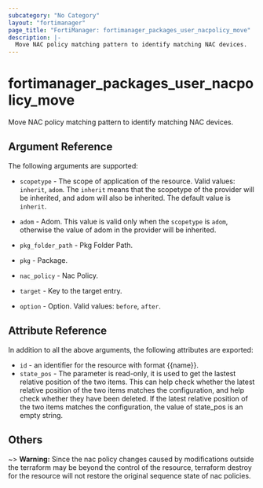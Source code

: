 ```yaml
---
subcategory: "No Category"
layout: "fortimanager"
page_title: "FortiManager: fortimanager_packages_user_nacpolicy_move"
description: |-
  Move NAC policy matching pattern to identify matching NAC devices.
---
```


# fortimanager_packages_user_nacpolicy_move
Move NAC policy matching pattern to identify matching NAC devices.

## Argument Reference


The following arguments are supported:

* `scopetype` - The scope of application of the resource. Valid values: `inherit`, `adom`. The `inherit` means that the scopetype of the provider will be inherited, and adom will also be inherited. The default value is `inherit`.
* `adom` - Adom. This value is valid only when the `scopetype` is `adom`, otherwise the value of adom in the provider will be inherited.
* `pkg_folder_path` - Pkg Folder Path.
* `pkg` - Package.
* `nac_policy` - Nac Policy.

* `target` - Key to the target entry.
* `option` - Option. Valid values: `before`, `after`.


## Attribute Reference

In addition to all the above arguments, the following attributes are exported:
* `id` - an identifier for the resource with format {{name}}.
* `state_pos` - The parameter is read-only, it is used to get the lastest relative position of the two items. This can help check whether the latest relative position of the two items matches the configuration, and help check whether they have been deleted. If the latest relative position of the two items matches the configuration, the value of state_pos is an empty string.

## Others

~> **Warning:** Since the nac policy changes caused by modifications outside the terraform may be beyond the control of the resource, terraform destroy for the resource will not restore the original sequence state of nac policies.
